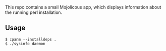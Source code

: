 This repo contains a small Mojolicous app, which displays information
about the running perl installation.

Usage
-----

    $ cpanm --installdeps .
    $ ./sysinfo daemon

